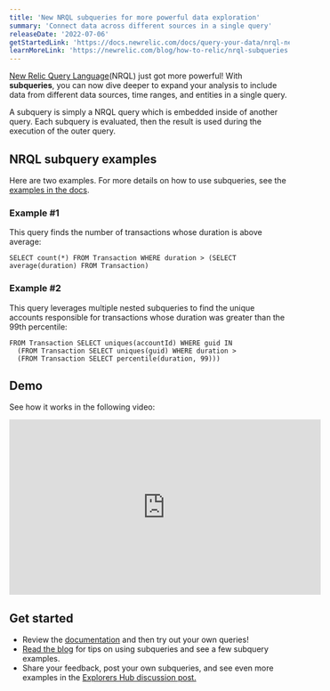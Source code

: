 ```yaml
---
title: 'New NRQL subqueries for more powerful data exploration'
summary: 'Connect data across different sources in a single query'
releaseDate: '2022-07-06'
getStartedLink: 'https://docs.newrelic.com/docs/query-your-data/nrql-new-relic-query-language/get-started/subqueries-in-nrql'
learnMoreLink: 'https://newrelic.com/blog/how-to-relic/nrql-subqueries'
---
```

[New Relic Query Language](https://docs.newrelic.com/docs/query-your-data/nrql-new-relic-query-language/get-started/introduction-nrql-new-relics-query-language/)(NRQL) just got more powerful! With **subqueries**, you can now dive deeper to expand your analysis to include data from different data sources, time ranges, and entities in a single query.

A subquery is simply a NRQL query which is embedded inside of another query. Each subquery is evaluated, then the result is used during the execution of the outer query.

## NRQL subquery examples

Here are two examples. For more details on how to use subqueries, see the [examples in the docs](https://docs.newrelic.com/docs/query-your-data/nrql-new-relic-query-language/get-started/subqueries-in-nrql/#subquery-examples).

### Example #1

This query finds the number of transactions whose duration is above average:

```
SELECT count(*) FROM Transaction WHERE duration > (SELECT average(duration) FROM Transaction)
```
### Example #2

This query leverages multiple nested subqueries to find the unique accounts responsible for transactions whose duration was greater than the 99th percentile:

```
FROM Transaction SELECT uniques(accountId) WHERE guid IN
  (FROM Transaction SELECT uniques(guid) WHERE duration >
  (FROM Transaction SELECT percentile(duration, 99)))
```

## Demo

See how it works in the following video:

<iframe width="560" height="315" src="https://www.youtube.com/embed/j1K4lCAkjSQ" title="YouTube video player" frameborder="0" allow="accelerometer; autoplay; clipboard-write; encrypted-media; gyroscope; picture-in-picture" allowfullscreen></iframe>

## Get started
- Review the [documentation](https://docs.newrelic.com/docs/query-your-data/nrql-new-relic-query-language/get-started/subqueries-in-nrql) and then try out your own queries!
- [Read the blog](https://newrelic.com/blog/how-to-relic/nrql-subqueries) for tips on using subqueries and see a few subquery examples.
- Share your feedback, post your own subqueries, and see even more examples in the [Explorers Hub discussion post.](https://discuss.newrelic.com/t/introducing-subqueries-in-nrql/188082)
